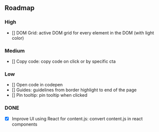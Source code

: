 ## Roadmap

### High
- [] DOM Grid: active DOM grid for every element in the DOM (with light color)

### Medium
- [] Copy code: copy code on click or by specific cta

### Low
- [] Open code in codepen
- [] Guides: guidelines from border highlight to end of the page
- [] Pin tooltip: pin tooltip when clicked

### DONE
- [x] Improve UI using React for content.js: convert content.js in react components
